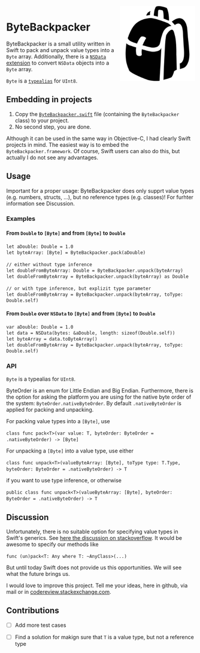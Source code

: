 <img src="/icon.png" width="200" align="right">

# ByteBackpacker

ByteBackpacker is a small utility written in Swift to pack and unpack value types into a `Byte` array. Additionally, there is a [`NSData`](https://developer.apple.com/library/mac/documentation/Cocoa/Reference/Foundation/Classes/NSData_Class/) [extension](https://developer.apple.com/library/ios/documentation/Swift/Conceptual/Swift_Programming_Language/Extensions.html) to convert `NSData` objects into a `Byte` array. 

`Byte` is a [`typealias`](https://developer.apple.com/library/ios/documentation/Swift/Conceptual/Swift_Programming_Language/Declarations.html#//apple_ref/doc/uid/TP40014097-CH34-ID361) for `UInt8`.


## Embedding in projects

1. Copy the [`ByteBackpacker.swift`](https://github.com/michaeldorner/ByteBackpacker/blob/master/ByteBackpacker/ByteBackpacker.swift) file (containing the `ByteBackpacker` class) to your project.
2. No second step, you are done. 

Although it can be used in the same way in Objective-C, I had clearly Swift projects in mind. The easiest way is to embed the `ByteBackpacker.framework`. Of course, Swift users can also do this, but actually I do not see any advantages.

## Usage

Important for a proper usage: ByteBackpacker does only supprt value types (e.g. numbers, structs, ...), but no reference types (e.g. classes)! For furhter information see Discussion.


### Examples

#### From `Double` to `[Byte]` and from `[Byte]` to `Double`

```
let aDouble: Double = 1.0
let byteArray: [Byte] = ByteBackpacker.pack(aDouble)

// either without type inference
let doubleFromByteArray: Double = ByteBackpacker.unpack(byteArray)
let doubleFromByteArray = ByteBackpacker.unpack(byteArray) as Double

// or with type inference, but explizit type parameter
let doubleFromByteArray = ByteBackpacker.unpack(byteArray, toType: Double.self)
```

#### From `Double` over `NSData` to `[Byte]` and from `[Byte]` to `Double`

```
var aDouble: Double = 1.0
let data = NSData(bytes: &aDouble, length: sizeof(Double.self))
let byteArray = data.toByteArray()
let doubleFromByteArray = ByteBackpacker.unpack(byteArray, toType: Double.self)
```

### API

`Byte` is a typealias for `UInt8`.

ByteOrder is an enum for Little Endian and Big Endian. Furthermore, there is the option for asking the platform you are using for the native byte order of the system: `ByteOrder.nativeByteOrder`. By default `.nativeByteOrder` is applied for packing and unpacking. 

For packing value types into a `[Byte]`, use

```class func pack<T>(var value: T, byteOrder: ByteOrder = .nativeByteOrder) -> [Byte]```

For unpacking a `[Byte]` into a value type, use either

```class func unpack<T>(valueByteArray: [Byte], toType type: T.Type, byteOrder: ByteOrder = .nativeByteOrder) -> T```

if you want to use type inference, or otherwise

```public class func unpack<T>(valueByteArray: [Byte], byteOrder: ByteOrder = .nativeByteOrder) -> T```


## Discussion

Unfortunately, there is no suitable option for specifying value types in Swift's generics. See [here the discussion on stackoverflow](http://stackoverflow.com/q/28782532/1864294). It would be awesome to specify our methods like 

```func (un)pack<T: Any where T: ~AnyClass>(...)```

But until today Swift does not provide us this opportunities. We will see what the future brings us.

I would love to improve this project. Tell me your ideas, here in github, via mail or in [codereview.stackexchange.com](http://codereview.stackexchange.com/questions/114730/type-to-byte-array-conversion-in-swift).


## Contributions

- [ ] Add more test cases 
- [ ] Find a solution for makign sure that `T` is a value type, but not a reference type 

